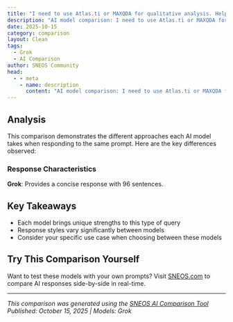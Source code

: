 ```yaml
---
title: "I need to use Atlas.ti or MAXQDA for qualitative analysis. Help me: 1) Import documents (Word"
description: "AI model comparison: I need to use Atlas.ti or MAXQDA for qualitative analysis. Help me: 1) Import documents (Word..."
date: 2025-10-15
category: comparison
layout: Clean
tags:
  - Grok
  - AI Comparison
author: SNEOS Community
head:
  - - meta
    - name: description
      content: "AI model comparison: I need to use Atlas.ti or MAXQDA for qualitative analysis. Help me: 1) Import documents (Word..."
---
```


<ChatComparison
  title="I need to use Atlas.ti or MAXQDA for qualitative analysis. Help me: 1) Import documents (Word"
  prompt="I need to use Atlas.ti or MAXQDA for qualitative analysis. Help me: 1) Import documents (Word"
  :responses='{"Grok": "### Choosing Between ATLAS.ti and MAXQDA\nBoth ATLAS.ti and MAXQDA are powerful tools for qualitative data analysis (QDA), with strong support for importing and analyzing documents like Word files (.docx or .doc). ATLAS.ti is great for visual coding and multimedia, while MAXQDA excels in mixed-methods integration and team collaboration. I\u0027ll assume you\u0027re starting from scratch. If you specify a version (e.g., ATLAS.ti 23 or MAXQDA 2024), I can refine this. Below, I\u0027ll cover importing Word documents for each, step by step. These instructions are based on the latest standard versions as of 2023\u20132024.\n\n### Importing Documents into ATLAS.ti\nATLAS.ti supports direct import of Word files, preserving formatting, tables, and text. It works on Windows, macOS, and web/cloud versions.\n\n#### Steps to Import Word Documents:\n1. **Launch ATLAS.ti and Create/Open a Project**:\n   - Open ATLAS.ti.\n   - If starting new: Go to \u0060File \u003E New Project\u0060 (or \u0060Ctrl\u002BN\u0060 on Windows), name it, and select a location.\n   - If existing: Open your project via \u0060File \u003E Open Project\u0060.\n\n2. **Access the Import Function**:\n   - In the main interface, click the \u0060Documents\u0060 tab (left sidebar) or go to \u0060Documents \u003E Import Documents\u0060 (or use \u0060Ctrl\u002BI\u0060).\n\n3. **Select and Import Files**:\n   - In the file browser, navigate to your Word files (.docx or .doc).\n   - Select one or multiple files (hold Ctrl for multiples).\n   - Click \u0060Open\u0060 or \u0060Import\u0060. ATLAS.ti will convert them to its internal format, keeping original text, headings, and basic layout.\n   - For bulk import: Drag and drop files directly into the Documents pane.\n\n4. **Verify and Organize**:\n   - Once imported, documents appear in the \u0060Documents\u0060 list.\n   - Right-click a document for options like renaming, grouping into bundles (e.g., by theme), or adding metadata (e.g., author, date).\n   - If formatting issues arise (rare), ATLAS.ti auto-converts; edit in Word first if needed.\n\n5. **Tips**:\n   - Supported: Up to hundreds of documents; handles large files well.\n   - Password-protected Word files: Unlock them first.\n   - For non-Word (e.g., PDFs): Same process, but conversion might lose some layout.\n   - Export back to Word: Possible via \u0060Export \u003E Document\u0060 if needed.\n\nCommon Issue: If import fails, ensure your Word files aren\u0027t corrupted\u2014test by opening in Microsoft Word.\n\n### Importing Documents into MAXQDA\nMAXQDA also imports Word files seamlessly, retaining structure like paragraphs and bold/italics. It\u0027s cross-platform (Windows/macOS) with a focus on coding memos.\n\n#### Steps to Import Word Documents:\n1. **Launch MAXQDA and Create/Open a Project**:\n   - Open MAXQDA.\n   - New project: \u0060Project \u003E New Project\u0060, name it, and save.\n   - Existing: \u0060Project \u003E Open Project\u0060.\n\n2. **Access the Import Function**:\n   - Go to the \u0060Documents\u0060 tab (top menu or ribbon).\n   - Click \u0060Import \u003E Documents\u0060 (or use the toolbar icon resembling a folder).\n\n3. **Select and Import Files**:\n   - Browse to your Word files (.docx/.doc).\n   - Select files; you can import from folders recursively (include subfolders).\n   - Click \u0060Open\u0060. MAXQDA processes them into \u0022document system\u0022 entries, preserving text and basic formatting.\n   - Batch import: Select a folder and check \u0022Import all files in folder.\u0022\n\n4. **Verify and Organize**:\n   - Imported docs show in the \u0060Document System\u0060 (left panel).\n   - Use \u0060Organize \u003E Groups\u0060 to categorize (e.g., by interview type).\n   - Add variables: Right-click a doc \u003E \u0060Properties\u0060 to tag metadata like source or date.\n\n5. **Tips**:\n   - Handles large datasets efficiently; supports up to thousands of docs.\n   - Encrypted files: Decrypt in Word beforehand.\n   - Advanced: Import with linked external files to avoid duplicates.\n   - If you import tables-heavy Word docs, they convert to editable text; for precision, use MAXQDA\u0027s table tools post-import.\n\nCommon Issue: On macOS, ensure Microsoft Word is installed if .doc files won\u0027t open\u2014MAXQDA uses it for conversion.\n\n### Next Steps for Qualitative Analysis\nOnce imported:\n- **Coding**: In ATLAS.ti, highlight text and drag to a code; in MAXQDA, use \u0060Code \u003E New Code\u0060 on selections.\n- **Analysis Features**: Both support queries, visualizations (e.g., networks in ATLAS.ti, charts in MAXQDA), and exports.\n- **Learning Resources**: Check official tutorials\u2014ATLAS.ti has a YouTube channel; MAXQDA offers free webinars. Start with sample projects in the software.\n- **Licensing**: Both require purchase (academic discounts available); free trials are 14\u201330 days.\n\nIf this is part of a larger workflow (e.g., coding themes or team setup), provide more details for tailored help! What specific analysis are you doing?"}' published-date="{DateTime.UtcNow:HH:mm}"
/>

## Analysis

This comparison demonstrates the different approaches each AI model takes when responding to the same prompt. Here are the key differences observed:

### Response Characteristics

**Grok**: Provides a concise response with 96 sentences. 

## Key Takeaways

- Each model brings unique strengths to this type of query
- Response styles vary significantly between models
- Consider your specific use case when choosing between these models

## Try This Comparison Yourself

Want to test these models with your own prompts? Visit [SNEOS.com](https://sneos.com) to compare AI responses side-by-side in real-time.

---

*This comparison was generated using the [SNEOS AI Comparison Tool](https://sneos.com)*
*Published: October 15, 2025 | Models: Grok*
